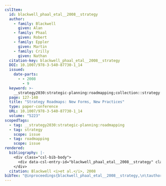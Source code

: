 ```yaml
---
cslItem:
  id: blackwell_phaal_etal__2008__strategy
  author:
    - family: Blackwell
      given: Alan
    - family: Phaal
      given: Robert
    - family: Eppler
      given: Martin
    - family: Crilly
      given: Nathan
  citation-key: blackwell_phaal_etal__2008__strategy
  DOI: 10.1007/978-3-540-87730-1_14
  issued:
    date-parts:
      - - 2008
        - 9
  keyword: >-
    __strategy2030:strategic-planning:roadmapping;collection::strategy::roadmapping
  page: 127-140
  title: "Strategy Roadmaps: New Forms, New Practices"
  type: paper-conference
  URL: 10.1007/978-3-540-87730-1_14
  volume: "5223"
scopedTags:
  - tag: __strategy2030:strategic-planning:roadmapping
  - tag: strategy
    scope: issue
  - tag: roadmapping
    scope: issue
rendered:
  bibliography: |-
    <div class="csl-bib-body">
      <div data-csl-entry-id="blackwell_phaal_etal__2008__strategy" class="csl-entry">Blackwell, A. <i>et al.</i> 2008 “Strategy Roadmaps: New Forms, New Practices,” in, pp. 127–140. doi:10.1007/978-3-540-87730-1_14.</div>
    </div>
  citation: Blackwell <i>et al.</i>, 2008
bibTex: "@inproceedings{blackwell_phaal_etal__2008__strategy,\n\tauthor = {Blackwell, Alan and Phaal, Robert and Eppler, Martin and Crilly, Nathan},\n\tyear = {2008},\n\tmonth = {9},\n\tpages = {127--140},\n\ttitle = {Strategy {Roadmaps}: New {Forms}, {New} {Practices}},\n\thowpublished = {10.1007/978-3-540-87730-1\\textunderscore{}14},\n\tvolume = {5223},\n}\n\n"
---
```

